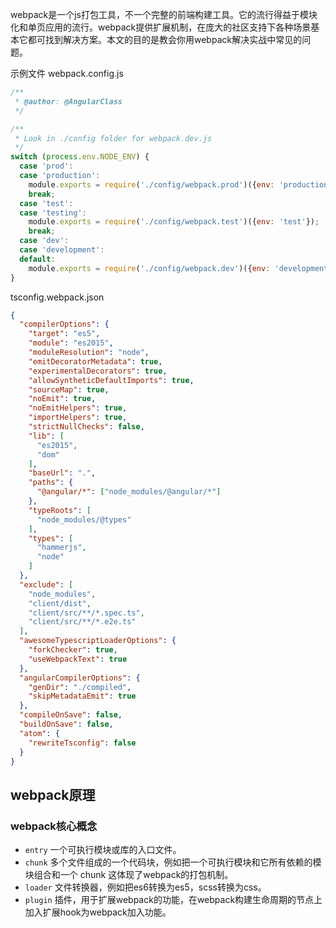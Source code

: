 

webpack是一个js打包工具，不一个完整的前端构建工具。它的流行得益于模块化和单页应用的流行。webpack提供扩展机制，在庞大的社区支持下各种场景基本它都可找到解决方案。本文的目的是教会你用webpack解决实战中常见的问题。




示例文件 webpack.config.js
```js
/**
 * @author: @AngularClass
 */

/**
 * Look in ./config folder for webpack.dev.js
 */
switch (process.env.NODE_ENV) {
  case 'prod':
  case 'production':
    module.exports = require('./config/webpack.prod')({env: 'production'});
    break;
  case 'test':
  case 'testing':
    module.exports = require('./config/webpack.test')({env: 'test'});
    break;
  case 'dev':
  case 'development':
  default:
    module.exports = require('./config/webpack.dev')({env: 'development'});
}
```

tsconfig.webpack.json
```json
{
  "compilerOptions": {
    "target": "es5",
    "module": "es2015",
    "moduleResolution": "node",
    "emitDecoratorMetadata": true,
    "experimentalDecorators": true,
    "allowSyntheticDefaultImports": true,
    "sourceMap": true,
    "noEmit": true,
    "noEmitHelpers": true,
    "importHelpers": true,
    "strictNullChecks": false,
    "lib": [
      "es2015",
      "dom"
    ],
    "baseUrl": ".",
    "paths": {
      "@angular/*": ["node_modules/@angular/*"]
    },
    "typeRoots": [
      "node_modules/@types"
    ],
    "types": [
      "hammerjs",
      "node"
    ]
  },
  "exclude": [
    "node_modules",
    "client/dist",
    "client/src/**/*.spec.ts",
    "client/src/**/*.e2e.ts"
  ],
  "awesomeTypescriptLoaderOptions": {
    "forkChecker": true,
    "useWebpackText": true
  },
  "angularCompilerOptions": {
    "genDir": "./compiled",
    "skipMetadataEmit": true
  },
  "compileOnSave": false,
  "buildOnSave": false,
  "atom": {
    "rewriteTsconfig": false
  }
}
```


## webpack原理


### webpack核心概念
- `entry` 一个可执行模块或库的入口文件。
- `chunk` 多个文件组成的一个代码块，例如把一个可执行模块和它所有依赖的模块组合和一个 chunk 这体现了webpack的打包机制。
- `loader` 文件转换器，例如把es6转换为es5，scss转换为css。
- `plugin` 插件，用于扩展webpack的功能，在webpack构建生命周期的节点上加入扩展hook为webpack加入功能。
